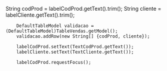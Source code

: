 String codProd = labelCodProd.getText().trim();
        String cliente = labelCliente.getText().trim();
       
        DefaultTableModel validacao = (DefaultTableModel)TableVendas.getModel();
        validacao.addRow(new String[] {codProd, cliente});
        
        labelCodProd.setText(TextCodProd.getText());
        labelCliente.setText(TextCliente.getText());
        
        labelCodProd.requestFocus();
